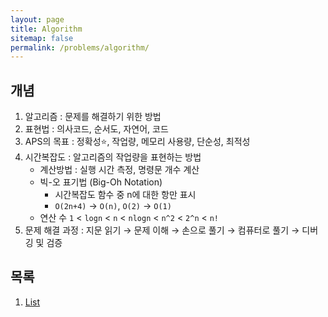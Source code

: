 ```yaml
---
layout: page
title: Algorithm
sitemap: false
permalink: /problems/algorithm/
---
```


## 개념
1. 알고리즘 : 문제를 해결하기 위한 방법
2. 표현법 : 의사코드, 순서도, 자연어, 코드
3. APS의 목표 : 정확성:star:, 작업량, 메모리 사용량, 단순성, 최적성
4. 시간복잡도 : 알고리즘의 작업량을 표현하는 방법
   - 계산방법 : 실행 시간 측정, 명령문 개수 계산
   - 빅-오 표기법 (Big-Oh Notation)
      - 시간복잡도 함수 중 n에 대한 항만 표시
      - `O(2n+4)` → `O(n)`, `O(2)` → `O(1)`
   - 연산 수 `1` < `logn` < `n` < `nlogn` < `n^2` < `2^n` < `n!`
5. 문제 해결 과정 : 지문 읽기 → 문제 이해 → 손으로 풀기 → 컴퓨터로 풀기 → 디버깅 및 검증

## 목록
1. [List]

[List]: list.md
